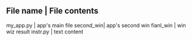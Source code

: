 File name | File contents
-----------------------------
my_app.py | app's main file
second_win| app's second win
fianl_win | win wiz result
instr.py  | text content

